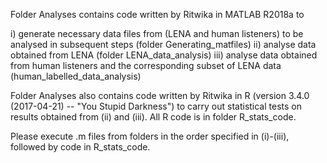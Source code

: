 Folder Analyses contains code written by Ritwika in MATLAB R2018a to 

i) generate necessary data files from (LENA and human listeners) to be analysed in subsequent steps (folder Generating_matfiles)
ii) analyse data obtained from LENA (folder LENA_data_analysis)
iii) analyse data obtained from human listeners and the corresponding subset of LENA data (human_labelled_data_analysis)

Folder Analyses also contains code written by Ritwika in R (version 3.4.0 (2017-04-21) -- "You Stupid Darkness") to carry out 
statistical tests on results obtained from (ii) and (iii). All R code is in folder R_stats_code.

Please execute .m files from folders in the order specified in (i)-(iii), followed by code in R_stats_code.
